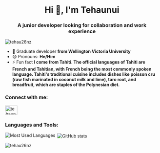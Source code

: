 <h1 align="center">Hi 👋, I'm Tehaunui</h1>
<h3 align="center">A junior developer looking for collaboration and work experience</h3>

<p align="left"> <img src="https://komarev.com/ghpvc/?username=tehau26nz&label=Profile%20views&color=0e75b6&style=flat" alt="tehau26nz" /> </p>

- 🌱 Graduate developer **from Wellington Victoria University**
- 😄 Pronouns: **He/Him**
- ⚡ Fun fact **I come from Tahiti. The official languages of Tahiti are French and Tahitian, with French being the most commonly spoken language.
Tahiti's traditional cuisine includes dishes like poisson cru (raw fish marinated in coconut milk and lime), taro root, and breadfruit, which are staples of the Polynesian diet.**

<h3 align="left">Connect with me:</h3>
<p align="left">
<a href="https://linkedin.com/in/tehaunuiss" target="blank"><img align="center" src="https://raw.githubusercontent.com/rahuldkjain/github-profile-readme-generator/master/src/images/icons/Social/linked-in-alt.svg" alt="tehaunuiss" height="30" width="40" /></a>
</p>

<h3 align="left">Languages and Tools:</h3>

<p align= "center"><img align="left" src="https://github-readme-stats-tehau26nz.vercel.app/api/top-langs?username=tehau26nz&show_icons=true&locale=en&layout=compact&langs_count=6&theme=cobalt" alt="Most Used Languages" /></p>

<p>&nbsp;<img align="center" src="https://github-readme-stats-tehau26nz.vercel.app/api?username=tehau26nz&show_icons=true&locale=en&theme=cobalt" alt="GitHub stats"/></p>

<p align= "left"><img src="https://github-readme-streak-stats.herokuapp.com/?user=tehau26nz&theme=cobalt" alt="tehau26nz" /></p>


<!--
**tehau26nz/tehau26nz** is a ✨ _special_ ✨ repository because its `README.md` (this file) appears on your GitHub profile.

Here are some ideas to get you started:

- 🔭 I’m currently working on ...
- 🌱 I’m currently learning ...
- 👯 I’m looking to collaborate on ...
- 🤔 I’m looking for help with ...
- 💬 Ask me about ...
- 📫 How to reach me: ...
- 😄 Pronouns: ...
- ⚡ Fun fact: ...
-->
